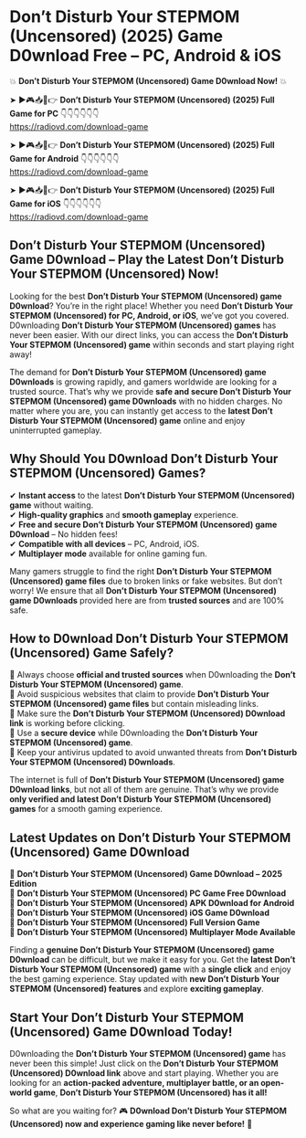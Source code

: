 # Don’t Disturb Your STEPMOM (Uncensored) (2025) Game D0wnload Free – PC, Android & iOS

💥 **Don’t Disturb Your STEPMOM (Uncensored) Game D0wnload Now!** 💥  

➤ ►🎮📥📱👉 **Don’t Disturb Your STEPMOM (Uncensored) (2025) Full Game for PC** 👇👇👇👇👇👇  
https://radiovd.com/download-game  

➤ ►🎮📥📱👉 **Don’t Disturb Your STEPMOM (Uncensored) (2025) Full Game for Android** 👇👇👇👇👇👇  
https://radiovd.com/download-game  

➤ ►🎮📥📱👉 **Don’t Disturb Your STEPMOM (Uncensored) (2025) Full Game for iOS** 👇👇👇👇👇👇  
https://radiovd.com/download-game  

## Don’t Disturb Your STEPMOM (Uncensored) Game D0wnload – Play the Latest Don’t Disturb Your STEPMOM (Uncensored) Now!

Looking for the best **Don’t Disturb Your STEPMOM (Uncensored) game D0wnload**? You’re in the right place! Whether you need **Don’t Disturb Your STEPMOM (Uncensored) for PC, Android, or iOS**, we’ve got you covered. D0wnloading **Don’t Disturb Your STEPMOM (Uncensored) games** has never been easier. With our direct links, you can access the **Don’t Disturb Your STEPMOM (Uncensored) game** within seconds and start playing right away!  

The demand for **Don’t Disturb Your STEPMOM (Uncensored) game D0wnloads** is growing rapidly, and gamers worldwide are looking for a trusted source. That’s why we provide **safe and secure Don’t Disturb Your STEPMOM (Uncensored) game D0wnloads** with no hidden charges. No matter where you are, you can instantly get access to the **latest Don’t Disturb Your STEPMOM (Uncensored) game** online and enjoy uninterrupted gameplay.  

## **Why Should You D0wnload Don’t Disturb Your STEPMOM (Uncensored) Games?**  

✔ **Instant access** to the latest **Don’t Disturb Your STEPMOM (Uncensored) game** without waiting.  
✔ **High-quality graphics** and **smooth gameplay** experience.  
✔ **Free and secure Don’t Disturb Your STEPMOM (Uncensored) game D0wnload** – No hidden fees!  
✔ **Compatible with all devices** – PC, Android, iOS.  
✔ **Multiplayer mode** available for online gaming fun.  

Many gamers struggle to find the right **Don’t Disturb Your STEPMOM (Uncensored) game files** due to broken links or fake websites. But don’t worry! We ensure that all **Don’t Disturb Your STEPMOM (Uncensored) game D0wnloads** provided here are from **trusted sources** and are 100% safe.  

## **How to D0wnload Don’t Disturb Your STEPMOM (Uncensored) Game Safely?**  

📌 Always choose **official and trusted sources** when D0wnloading the **Don’t Disturb Your STEPMOM (Uncensored) game**.  
📌 Avoid suspicious websites that claim to provide **Don’t Disturb Your STEPMOM (Uncensored) game files** but contain misleading links.  
📌 Make sure the **Don’t Disturb Your STEPMOM (Uncensored) D0wnload link** is working before clicking.  
📌 Use a **secure device** while D0wnloading the **Don’t Disturb Your STEPMOM (Uncensored) game**.  
📌 Keep your antivirus updated to avoid unwanted threats from **Don’t Disturb Your STEPMOM (Uncensored) D0wnloads**.  

The internet is full of **Don’t Disturb Your STEPMOM (Uncensored) game D0wnload links**, but not all of them are genuine. That’s why we provide **only verified and latest Don’t Disturb Your STEPMOM (Uncensored) games** for a smooth gaming experience.  

## **Latest Updates on Don’t Disturb Your STEPMOM (Uncensored) Game D0wnload**  

🔹 **Don’t Disturb Your STEPMOM (Uncensored) Game D0wnload – 2025 Edition**  
🔹 **Don’t Disturb Your STEPMOM (Uncensored) PC Game Free D0wnload**  
🔹 **Don’t Disturb Your STEPMOM (Uncensored) APK D0wnload for Android**  
🔹 **Don’t Disturb Your STEPMOM (Uncensored) iOS Game D0wnload**  
🔹 **Don’t Disturb Your STEPMOM (Uncensored) Full Version Game**  
🔹 **Don’t Disturb Your STEPMOM (Uncensored) Multiplayer Mode Available**  

Finding a **genuine Don’t Disturb Your STEPMOM (Uncensored) game D0wnload** can be difficult, but we make it easy for you. Get the **latest Don’t Disturb Your STEPMOM (Uncensored) game** with a **single click** and enjoy the best gaming experience. Stay updated with **new Don’t Disturb Your STEPMOM (Uncensored) features** and explore **exciting gameplay**.  

## **Start Your Don’t Disturb Your STEPMOM (Uncensored) Game D0wnload Today!**  

D0wnloading the **Don’t Disturb Your STEPMOM (Uncensored) game** has never been this simple! Just click on the **Don’t Disturb Your STEPMOM (Uncensored) D0wnload link** above and start playing. Whether you are looking for an **action-packed adventure, multiplayer battle, or an open-world game**, **Don’t Disturb Your STEPMOM (Uncensored) has it all!**  

So what are you waiting for? 🎮 **D0wnload Don’t Disturb Your STEPMOM (Uncensored) now and experience gaming like never before!** 🚀  